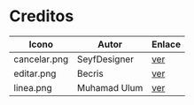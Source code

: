 # Creditos

| Icono | Autor | Enlace |
| --- | --- | --- |
| cancelar.png | SeyfDesigner | [ver](https://www.flaticon.es/iconos-gratis/cancelar) |
| editar.png | Becris | [ver](https://www.flaticon.es/iconos-gratis/editar) |
| linea.png | Muhamad Ulum | [ver](https://www.flaticon.es/iconos-gratis/mas) |
